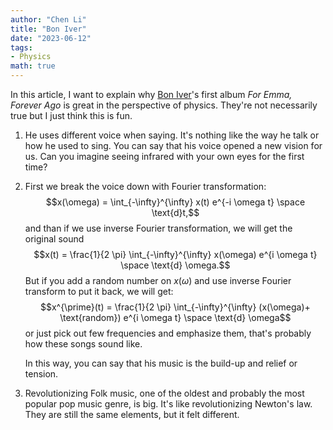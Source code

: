 ```yaml
---
author: "Chen Li"
title: "Bon Iver"
date: "2023-06-12"
tags: 
- Physics
math: true
---
```


In this article, I want to explain why [Bon Iver](https://boniver.org/)'s first album _For Emma, Forever Ago_ is great in the perspective of physics. They're not necessarily true but I just think this is fun.

1. He uses different voice when saying. It's nothing like the way he talk or how he used to sing. You can say that his voice opened a new vision for us. Can you imagine seeing infrared with your own eyes for the first time?

2. First we break the voice down with Fourier transformation:$$x(\omega) = \int_{-\infty}^{\infty} x(t) e^{-i \omega t} \space \text{d}t,$$and than if we use inverse Fourier transformation, we will get the original sound $$x(t) = \frac{1}{2 \pi} \int_{-\infty}^{\infty} x(\omega) e^{i \omega t} \space \text{d} \omega.$$But if you add a random number on $x(\omega)$ and use inverse Fourier transform to put it back, we will get: $$x^{\prime}(t) = \frac{1}{2 \pi} \int_{-\infty}^{\infty} (x(\omega)+ \text{random}) e^{i \omega t} \space \text{d} \omega$$or just pick out few frequencies and emphasize them, that's probably how these songs sound like.

    In this way, you can say that his music is the build-up and relief or tension.

3. Revolutionizing Folk music, one of the oldest and probably the most popular pop music genre, is big. It's like revolutionizing Newton's law. They are still the same elements, but it felt different.